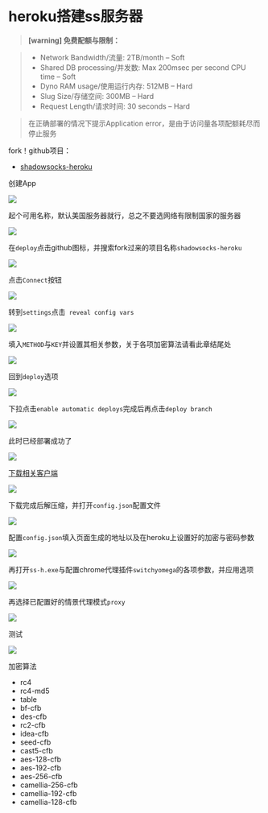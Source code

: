 # heroku搭建ss服务器

> **[warning] 免费配额与限制：**

> * Network Bandwidth/流量: 2TB/month – Soft
> * Shared DB processing/并发数: Max 200msec per second CPU time – Soft
> * Dyno RAM usage/使用运行内存: 512MB – Hard
> * Slug Size/存储空间: 300MB – Hard
> * Request Length/请求时间: 30 seconds – Hard

> 在正确部署的情况下提示Application error，是由于访问量各项配额耗尽而停止服务

 fork！github项目：

* [shadowsocks-heroku](https://github.com/onplus/shadowsocks-heroku)

创建App

![](https://raw.githubusercontent.com/loremwalker/fq-book/master/images/2018-04-29_195722m.png)

起个可用名称，默认美国服务器就行，总之不要选网络有限制国家的服务器

![](https://raw.githubusercontent.com/loremwalker/fq-book/master/images/2018-05-16_013449m.png)

在`deploy`点击github图标，并搜索fork过来的项目名称`shadowsocks-heroku`

![](https://raw.githubusercontent.com/loremwalker/fq-book/master/images/2018-05-16_014155.png)

点击`Connect`按钮

![](https://raw.githubusercontent.com/loremwalker/fq-book/master/images/2018-05-16_014818.png)

转到`settings`点击` reveal config vars`

![](https://raw.githubusercontent.com/loremwalker/fq-book/master/images/2018-05-16_015444.png)

填入`METHOD`与`KEY`并设置其相关参数，关于各项加密算法请看此章结尾处

![](https://raw.githubusercontent.com/loremwalker/fq-book/master/images/2018-05-16_020104.png)

回到`deploy`选项

![](https://raw.githubusercontent.com/loremwalker/fq-book/master/images/2018-05-16_020653.png)

下拉点击`enable automatic deploys`完成后再点击`deploy branch`

![](https://raw.githubusercontent.com/loremwalker/fq-book/master/images/2018-05-16_020817.png)

此时已经部署成功了

![](https://raw.githubusercontent.com/loremwalker/fq-book/master/images/2018-05-16_021041.png)

[下载相关客户端](https://github.com/onplus/shadowsocks-heroku/releases)

![](https://raw.githubusercontent.com/loremwalker/fq-book/master/images/2018-05-16_021835.png)

下载完成后解压缩，并打开`config.json`配置文件

![](https://raw.githubusercontent.com/loremwalker/fq-book/master/images/2018-05-16_022113.png)

配置`config.json`填入页面生成的地址以及在heroku上设置好的加密与密码参数

![](https://raw.githubusercontent.com/loremwalker/fq-book/master/images/2018-05-16_022758.png)

再打开`ss-h.exe`与配置chrome代理插件`switchyomega`的各项参数，并应用选项

![](https://raw.githubusercontent.com/loremwalker/fq-book/master/images/2018-05-16_023617.png)

再选择已配置好的情景代理模式`proxy`

![](https://raw.githubusercontent.com/loremwalker/fq-book/master/images/2018-05-16_024447.png)

测试

![](https://raw.githubusercontent.com/loremwalker/fq-book/master/images/2018-05-16_025046.png)


加密算法

* rc4
* rc4-md5
* table
* bf-cfb
* des-cfb
* rc2-cfb
* idea-cfb
* seed-cfb
* cast5-cfb
* aes-128-cfb
* aes-192-cfb
* aes-256-cfb
* camellia-256-cfb
* camellia-192-cfb
* camellia-128-cfb

